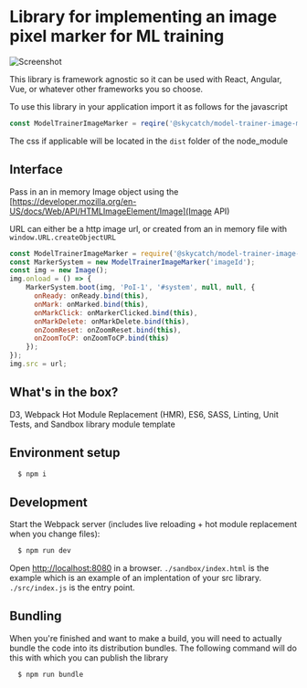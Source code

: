 # Library for implementing an image pixel marker for ML training
 
![Screenshot]()

This library is framework agnostic so it can be used with React, Angular, Vue, or whatever other frameworks you so choose.

To use this library in your application import it as follows for the javascript

```javascript
const ModelTrainerImageMarker = reqire('@skycatch/model-trainer-image-marker');
```

The css if applicable will be located in the `dist` folder of the node_module



## Interface

Pass in an in memory Image object using the [https://developer.mozilla.org/en-US/docs/Web/API/HTMLImageElement/Image](Image API)

URL can either be a http image url, or created from an in memory file with `window.URL.createObjectURL`



```javascript
const ModelTrainerImageMarker = require('@skycatch/model-trainer-image-marker');
const MarkerSystem = new ModelTrainerImageMarker('imageId');
const img = new Image();
img.onload = () => {
    MarkerSystem.boot(img, 'PoI-1', '#system', null, null, {
      onReady: onReady.bind(this),
      onMark: onMarked.bind(this),
      onMarkClick: onMarkerClicked.bind(this),
      onMarkDelete: onMarkDelete.bind(this),
      onZoomReset: onZoomReset.bind(this),
      onZoomToCP: onZoomToCP.bind(this)
    });
});
img.src = url;
```


## What's in the box?

D3, Webpack Hot Module Replacement (HMR), ES6, SASS, Linting, Unit Tests, and Sandbox library module template

## Environment setup 

```sh
  $ npm i
```

## Development

Start the Webpack server (includes live reloading + hot module replacement when you change files):

```sh
  $ npm run dev
```

Open [http://localhost:8080](http://localhost:8080) in a browser.  `./sandbox/index.html` is the example which is an example of an implentation of your src library.
`./src/index.js` is the entry point.

## Bundling 

When you're finished and want to make a build, you will need to actually bundle the code into its distribution bundles.  The following command will do this with which you can publish the library

```sh
  $ npm run bundle
```

